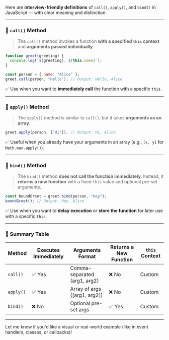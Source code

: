 Here are **interview-friendly definitions** of `call()`, `apply()`, and `bind()` in JavaScript — with clear meaning and distinction:

---

### 📌 **`call()` Method**

> The `call()` method invokes a function **with a specified `this` context** and **arguments passed individually**.

```js
function greet(greeting) {
  console.log(`${greeting}, ${this.name}`);
}

const person = { name: "Alice" };
greet.call(person, "Hello"); // Output: Hello, Alice
```

✅ Use when you want to **immediately call** the function with a specific `this`.

---

### 📌 **`apply()` Method**

> The `apply()` method is similar to `call()`, but it takes **arguments as an array**.

```js
greet.apply(person, ["Hi"]); // Output: Hi, Alice
```

✅ Useful when you already have your arguments in an array (e.g., `[x, y]` for `Math.max.apply()`).

---

### 📌 **`bind()` Method**

> The `bind()` method **does not call the function immediately**. Instead, it **returns a new function** with a fixed `this` value and optional pre-set arguments.

```js
const boundGreet = greet.bind(person, "Hey");
boundGreet(); // Output: Hey, Alice
```

✅ Use when you want to **delay execution** or **store the function** for later use with a specific `this`.

---

### 🧠 Summary Table

| Method  | Executes Immediately | Arguments Format         | Returns a New Function | `this` Context |
|---------|----------------------|---------------------------|-------------------------|----------------|
| `call()` | ✅ Yes               | Comma-separated (arg1, arg2) | ❌ No                | Custom         |
| `apply()` | ✅ Yes              | Array of args ([arg1, arg2]) | ❌ No               | Custom         |
| `bind()`  | ❌ No               | Optional pre-set args        | ✅ Yes               | Custom         |

---

Let me know if you'd like a visual or real-world example (like in event handlers, classes, or callbacks)!